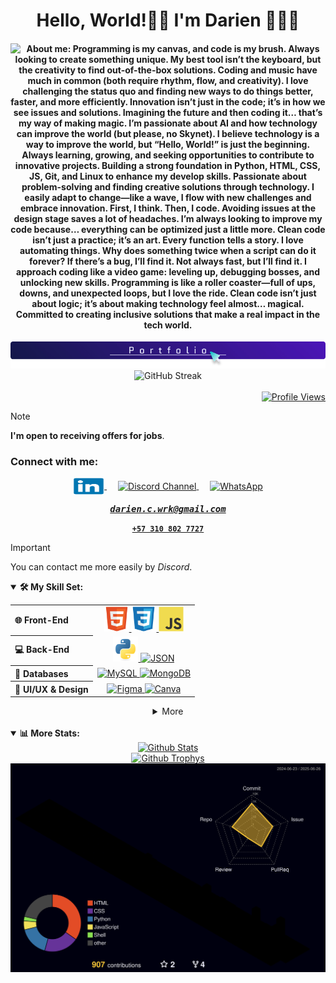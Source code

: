 <h1 align="center">Hello, World!👋🏻 I'm Darien 🧑🏻‍💻</h1>

<h4 align="center">
<img src="https://readme-typing-svg.demolab.com?font=Quicksand&weight=500&size=14&letterSpacing=2px&duration=3200&pause=1000&color=EBEBFF&background=201662&vCenter=true&width=870&height=50&separator=%3C&lines=+++%F0%9F%8E%A8+Programming+is+my+canvas%2C+%26+code+is+my+brush.+Always+looking+to+create+something+unique.%3C%F0%9F%A7%A0+My+best+tool+isn%E2%80%99t+the+keyboard%2C+but+the+creativity+to+find+out-of-the-box+solutions.%3C%F0%9F%8E%B5+Coding+%26+music+have+much+in+common%E2%80%94both+require+rhythm%2C+flow+%26+creativity.%3C%F0%9F%8C%9F+I+love+challenging+the+status+quo+%26+finding+new+ways+to+do+things+better%2C+faster+%26+more+efficiently.%3C%F0%9F%92%A1+Innovation+isn%E2%80%99t+just+in+the+code;+it%E2%80%99s+in+how+we+see+issues+%26+solutions.%3C%F0%9F%94%AE+Imagining+the+future+%26+then+coding+it%E2%80%A6+that%E2%80%99s+my+way+of+making+magic.%3C%F0%9F%A4%96+I%E2%80%99m+passionate+about+AI+%26+how+technology+can+improve+the+world+(but+please%2C+no+Skynet).%3C%F0%9F%8C%8D+I+believe+technology+is+a+way+to+improve+the+world%2C+but+%E2%80%9CHello%2C+World!%E2%80%9D+is+just+the+beginning.%3C%F0%9F%9A%80+Always+learning%2C+growing+%26+seeking+opportunities+to+contribute+to+innovative+projects.%3C%F0%9F%90%8D+Building+a+strong+foundation+in+Python%2C+HTML%2C+CSS%2C+JS%2C+Git+%26+Linux+to+enhance+my+develop+skills.%3C%F0%9F%94%8D+Passionate+about+problem-solving+%26+finding+creative+solutions+through+technology.%3C%F0%9F%8C%8A+I+easily+adapt+to+change%E2%80%94like+a+wave%2C+I+flow+with+new+challenges+%26+embrace+innovation.%3C%F0%9F%9A%A6+First%2C+I+think.+Then%2C+I+code.+Avoiding+issues+at+the+design+stage+saves+a+lot+of+headaches.%3C%F0%9F%92%BB+I%E2%80%99m+always+looking+to+improve+my+code+because%E2%80%A6+everything+can+be+optimized+just+a+little+more.%3C%F0%9F%93%9C+Clean+code+isn%E2%80%99t+just+a+practice;+it%E2%80%99s+an+art.+Every+function+tells+a+story.%3C%E2%9A%99%EF%B8%8F+I+love+automating+things.+Why+does+something+twice+when+a+script+can+do+it+forever%3F%3C%F0%9F%94%8D+If+there%E2%80%99s+a+bug%2C+I%E2%80%99ll+find+it.+Not+always+fast%2C+but+I%E2%80%99ll+find+it.%3C%F0%9F%95%B9%EF%B8%8F+I+approach+coding+like+a+video+game%3A+leveling+up%2C+debugging+bosses+%26+unlocking+new+skills.%3C%F0%9F%8E%A2+Programming+is+like+a+roller+coaster%E2%80%94full+of+ups%2C+downs+%26+unexpected+loops%2C+but+I+love+the+ride.%3C%E2%9C%A8+Clean+code+isn%E2%80%99t+just+about+logic;+it%E2%80%99s+about+making+technology+feel+almost%E2%80%A6+magical.%3C%F0%9F%8C%8D+Committed+to+creating+inclusive+solutions+that+make+a+real+impact+in+the+tech+world." alt="About me: Programming is my canvas, and code is my brush. Always looking to create something unique. My best tool isn’t the keyboard, but the creativity to find out-of-the-box solutions. Coding and music have much in common (both require rhythm, flow, and creativity). I love challenging the status quo and finding new ways to do things better, faster, and more efficiently. Innovation isn’t just in the code; it’s in how we see issues and solutions. Imagining the future and then coding it… that’s my way of making magic. I’m passionate about AI and how technology can improve the world (but please, no Skynet). I believe technology is a way to improve the world, but “Hello, World!” is just the beginning. Always learning, growing, and seeking opportunities to contribute to innovative projects. Building a strong foundation in Python, HTML, CSS, JS, Git, and Linux to enhance my develop skills. Passionate about problem-solving and finding creative solutions through technology. I easily adapt to change—like a wave, I flow with new challenges and embrace innovation. First, I think. Then, I code. Avoiding issues at the design stage saves a lot of headaches. I’m always looking to improve my code because… everything can be optimized just a little more. Clean code isn’t just a practice; it’s an art. Every function tells a story. I love automating things. Why does something twice when a script can do it forever? If there’s a bug, I’ll find it. Not always fast, but I’ll find it. I approach coding like a video game: leveling up, debugging bosses, and unlocking new skills. Programming is like a roller coaster—full of ups, downs, and unexpected loops, but I love the ride. Clean code isn’t just about logic; it’s about making technology feel almost… magical. Committed to creating inclusive solutions that make a real impact in the tech world." />
</h4>

<div align="center">
  <a href="https://artdasak.github.io/ArtDaSak/"><img src="./assets/resources/portfolio.png"></a>
</div>

<div align="center">
<img href="https://git.io/streak-stats"
src="https://github-readme-streak-stats.herokuapp.com?user=artdasak&exclude_days=Sun&theme=dark&hide_border=true&border_radius=7&date_format=j%20M%5B%20Y%5D&card_width=900&card_height=200&background=45%2C021826%2C5D14DB" alt="GitHub Streak"/>
</div>

<br>

<div align="right">
  <a href="https://github.com/antonkomarev/github-profile-views-counter">
    <img src="https://komarev.com/ghpvc/?username=ArtDaSak&label=Profile%20Views&color=5540d1&style=badge&abbreviated=true" alt="Profile Views" height="27" />
  </a>
</div>

>[!NOTE]
>**I'm open to receiving offers for jobs**.

<h3 align="left">Connect with me:</h3>
<div align="center">
  <a href="https://www.linkedin.com/in/darien-carvajal/" target="blank">
    <img align="center" src="https://raw.githubusercontent.com/devicons/devicon/master/icons/linkedin/linkedin-original.svg" alt="LinkedIn" height="27" width="50"/>
  </a>
  <!-- &emsp;
  <a href="https://instagram.com/darien_c_27" target="blank">
    <img align="center" src="https://raw.githubusercontent.com/rahuldkjain/github-profile-readme-generator/master/src/images/icons/Social/instagram.svg" alt="Instagram" height="27" width="50"/>
  </a> -->
  &emsp;
  <a href="https://discord.gg/Hm8njfkTbf" target="blanck">
    <img align="center" src="https://static.vecteezy.com/system/resources/previews/023/986/880/non_2x/discord-logo-discord-logo-transparent-discord-icon-transparent-free-free-png.png" alt="Discord Channel" width="47"/>
  </a>
  &emsp;
  <a href="https://wa.me/573108027727" target="blank">
    <img align="center" src="https://raw.githubusercontent.com/rahuldkjain/github-profile-readme-generator/master/src/images/icons/Social/whatsapp.svg" alt="WhatsApp" height="27" width="50"/>
  </a>
  <!-- &emsp;
  <a href="https://t.me/ArtDaSak" target="blank">
    <img align="center" src="https://img.icons8.com/sf-ultralight-filled/512/4D4D4D/telegram.png" alt="Telegram" width="47"/>
  </a> -->
</div>
<p align="center">
  <a href="https://mail.google.com/mail/u/0/?fs=1&tf=cm&to=darien.c.wrk@gmail.com&su=Hi,+dear+Darien.&body=I+want+to+contact+you+to…"><i><tt><b>darien.c.wrk@gmail.com</b></i></tt></a>
</p>
<p align="center">
 <a href="https://vcard.link/card/IZu9.vcf"><b><code>+57 310 802 7727</code></b></a>
</p>

>[!IMPORTANT]
>You can contact me more easily by _Discord_.

<details open>  
  <summary><strong>🛠️ My Skill Set:</strong></summary>  
  <table align="center" cellpadding="10">  
    <tr>  
      <th align="left">🌐 Front-End</th>  
      <td align="center">  
        <a href="https://developer.mozilla.org/en-US/docs/Web/HTML" target="_blank" rel="noreferrer">  
          <img src="https://raw.githubusercontent.com/devicons/devicon/master/icons/html5/html5-original.svg" alt="HTML5" width="40"/>  
        </a>  
        <a href="https://developer.mozilla.org/en-US/docs/Web/CSS" target="_blank" rel="noreferrer">  
          <img src="https://raw.githubusercontent.com/devicons/devicon/master/icons/css3/css3-original.svg" alt="CSS3" width="40"/>  
        </a>  
        <a href="https://developer.mozilla.org/en-US/docs/Web/JavaScript" target="_blank" rel="noreferrer">  
          <img src="https://raw.githubusercontent.com/devicons/devicon/master/icons/javascript/javascript-original.svg" alt="JavaScript" width="40"/>  
        </a>  
      </td>  
    </tr>  
    <tr>  
      <th align="left">💻 Back-End</th>  
      <td align="center">  
        <a href="https://www.python.org/" target="_blank" rel="noreferrer">  
          <img src="https://raw.githubusercontent.com/devicons/devicon/master/icons/python/python-original.svg" alt="Python" width="40"/>  
        </a>  
        <a href="https://www.json.org/json-en.html" target="_blank" rel="noreferrer">  
          <img src="https://www.json.org/img/json160.gif" alt="JSON" width="40"/>  
        </a>  
      </td>  
    </tr>  
    <tr>  
      <th align="left">💾 Databases</th>  
      <td align="center">  
        <a href="https://www.mysql.com/" target="_blank" rel="noreferrer">  
          <img src="https://www.mysql.com/common/logos/logo-mysql-170x115.png" alt="MySQL" width="42"/>  
        </a>  
        <a href="https://www.mongodb.com/" target="_blank" rel="noreferrer">  
          <img src="https://cdn.iconscout.com/icon/free/png-256/free-mongodb-logo-icon-download-in-svg-png-gif-file-formats--wordmark-programming-langugae-freebies-pack-logos-icons-1175140.png?f=webp" alt="MongoDB" width="42"/>  
        </a>  
      </td>  
    </tr>  
    <tr>  
      <th align="left">🎨 UI/UX & Design</th>  
      <td align="center">  
        <a href="https://www.figma.com/" target="_blank" rel="noreferrer">  
          <img src="https://www.vectorlogo.zone/logos/figma/figma-icon.svg" alt="Figma" width="40"/>  
        </a>  
        <a href="https://www.canva.com/" target="_blank" rel="noreferrer">  
          <img src="https://freelogopng.com/images/all_img/1656733637logo-canva-png.png" alt="Canva" width="40"/>  
        </a>  
      </td>  
    </tr>  
  </table>  
  <details>  
    <summary align="center">More</summary>  
    <table align="center" cellpadding="10">  
      <tr>  
        <th align="left">🔧 Version Control</th>  
        <td align="center">  
          <a href="https://git-scm.com/" target="_blank" rel="noreferrer">  
            <img src="https://www.vectorlogo.zone/logos/git-scm/git-scm-icon.svg" alt="Git" width="40"/>  
          </a>  
          <a href="https://github.com/" target="_blank" rel="noreferrer">  
            <img src="https://raw.githubusercontent.com/devicons/devicon/master/icons/github/github-original.svg" alt="GitHub" width="40"/>  
          </a>  
        </td>  
      </tr>  
      <tr>  
        <th align="left">🤝 Collaboration</th>  
        <td align="center">  
          <a href="https://www.scrum.org/" target="_blank" rel="noreferrer">  
            <img src="https://images.credly.com/images/db768524-81d9-435e-96fc-33b517e15616/blob.png" alt="SCRUM" width="40"/>  
          </a>  
        </td>  
      </tr>  
      <tr>  
        <th align="left">💼 IDEs & Dev Environments</th>  
        <td align="center">  
          <a href="https://code.visualstudio.com/" target="_blank" rel="noreferrer">  
            <img src="https://raw.githubusercontent.com/devicons/devicon/master/icons/vscode/vscode-original.svg" alt="VS Code" width="40"/>  
          </a>  
          <a href="https://colab.google/" target="_blank" rel="noreferrer">  
            <img src="https://avatars.githubusercontent.com/u/33467679?s=280&v=4" alt="Google Colab" width="40"/>  
          </a>  
          <a href="https://staruml.io/" target="_blank" rel="noreferrer">  
            <img src="https://media.imgcdn.org/repo/2023/03/staruml/staruml-for-macos-logo.png" alt="StarUML" width="40"/>  
          </a>  
        </td>  
      </tr>  
      <tr>  
        <th align="left">🖥️ Operating Systems</th>  
        <td align="center">  
          <a href="https://www.linux.org/" target="_blank" rel="noreferrer">  
            <img src="https://raw.githubusercontent.com/devicons/devicon/master/icons/linux/linux-original.svg" alt="Linux" width="40"/>  
          </a>  
          <a href="https://blogs.windows.com/" target="_blank" rel="noreferrer">  
            <img src="https://img.icons8.com/color/512/windows-10.png" alt="Windows" width="40"/>  
          </a>  
        </td>  
      </tr>  
      <tr>  
        <th align="left">🗂️ Project Management</th>  
        <td align="center">  
          <a href="https://trello.com/" target="_blank" rel="noreferrer">  
            <img src="https://cdn.worldvectorlogo.com/logos/trello.svg" alt="Trello" width="37"/>  
          </a>    
          <a href="https://docs.github.com/en/issues/planning-and-tracking-with-projects" target="_blank" rel="noreferrer">  
            <img src="./assets/resources/GithubProyects.png" alt="Github Projects" width="37"/>  
          </a>  
          <a href="https://www.notion.so/" target="_blank" rel="noreferrer">  
            <img src="https://upload.wikimedia.org/wikipedia/commons/4/45/Notion_app_logo.png" alt="Notion" width="40"/>  
          </a>  
        </td>  
      </tr>  
      <tr>  
        <th align="left">🎬 Media Tools</th>  
        <td align="center">  
          <a href="https://www.capcut.com/" target="_blank" rel="noreferrer">  
            <img src="https://cdn.prod.website-files.com/64ea57571d50b02423c4505d/64fb219ade937671b42e011e_capcut%20logo%20png.png" alt="CapCut" width="40"/>  
          </a>  
        </td>  
      </tr>  
    </table>  
  </details>  
</details>
<br>


<details open>
  <summary><strong>📊 More Stats:</strong></summary>
  <div align="center">
    <a href="https://github.com/anuraghazra/github-readme-stats">
        <img src="https://github-readme-stats.vercel.app/api?username=artdasak&show_icons=true&locale=en&bg_color=DEG,021826,5D14DB&hide_border=true&text_color=EBEBFF&title_color=14BFC8&icon_color=14BFC8" alt="Github Stats"/>
  </div>
  <div align="center">
    <a href="https://github.com/ryo-ma/github-profile-trophy">
      <img src="https://github-profile-trophy.vercel.app/?username=artdasak&theme=gitdimmed&title=-Reviews&no-frame=true&column=7&no-bg=true" alt="Github Trophys"/>
    </a>
  </div>
  <div align="center">
    <a href="https://github.com/yoshi389111/github-profile-3d-contrib">
      <img src="./profile-3d-contrib/profile-night-rainbow.svg" alt="Github Contrib" width="900">
    </a>
  </div>
</details>
